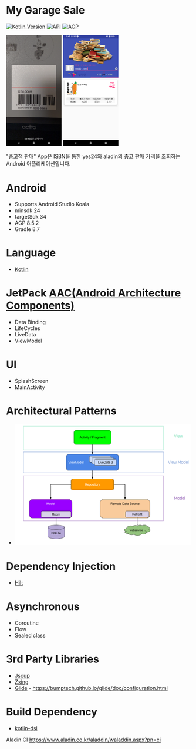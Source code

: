 <h1>My Garage Sale</h1>

<p>
  <a href="https://kotlinlang.org"><img alt="Kotlin Version" src="https://img.shields.io/badge/Kotlin-1.9.22-blueviolet.svg?style=flat"/></a>
  <a href="https://android-arsenal.com/api?level=21"><img alt="API" src="https://img.shields.io/badge/API-21%2B-brightgreen.svg?style=flat"/></a>
  <a href="https://developer.android.com/studio/releases/gradle-plugin"><img alt="AGP" src="https://img.shields.io/badge/AGP-8.5.2-blue?style=flat"/></a>
</p>

<img src="/screen/ISBN.png" width="30%" height="30%" title="ISBN" alt="ISBN"/>
<img src="/screen/RESULT.png" width="30%" height="30%" title="RESULT" alt="RESULT"/>

"중고책 판매" App은 ISBN을 통한 yes24와 aladin의 중고 판매 가격을 조회하는 Android 어플리케이션입니다.

# Android

- Supports Android Studio Koala
- minsdk 24
- targetSdk 34
- AGP 8.5.2
- Gradle 8.7

# Language

- [Kotlin](https://kotlinlang.org)

# JetPack [AAC(Android Architecture Components)](https://blog.naver.com/dev2jb/223230422126)

- Data Binding
- LifeCycles
- LiveData
- ViewModel

# UI

- SplashScreen
- MainActivity

# Architectural Patterns

- ![MVVM](/screen/MVVM.png)

# Dependency Injection

- [Hilt](https://developer.android.com/training/dependency-injection/hilt-android)

# Asynchronous

- Coroutine
- Flow
- Sealed class

# 3rd Party Libraries

- [Jsoup](https://github.com/jhy/jsoup)
- [Zxing](https://github.com/zxing/zxing)
- [Glide](https://github.com/bumptech/glide) - https://bumptech.github.io/glide/doc/configuration.html

# Build Dependency

- [kotlin-dsl](https://developer.android.com/build/migrate-to-kotlin-dsl)

Aladin CI
https://www.aladin.co.kr/aladdin/waladdin.aspx?pn=ci
